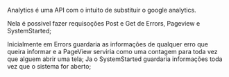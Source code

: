 Analytics é uma API com o intuito de substituir o google analytics.

Nela é possivel fazer requisoções Post e Get de Errors, Pageview e SystemStarted;

Inicialmente em Errors guardaria as informações de qualquer erro que queira informar e a PageView serviria como uma contagem para toda vez que alguem abrir uma tela;
Ja o SystemStarted guardaria informações toda vez que o sistema for aberto;
